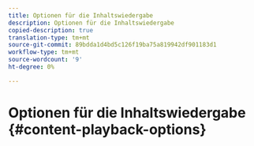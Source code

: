 ```yaml
---
title: Optionen für die Inhaltswiedergabe
description: Optionen für die Inhaltswiedergabe
copied-description: true
translation-type: tm+mt
source-git-commit: 89bdda1d4bd5c126f19ba75a819942df901183d1
workflow-type: tm+mt
source-wordcount: '9'
ht-degree: 0%

---
```



# Optionen für die Inhaltswiedergabe {#content-playback-options}

